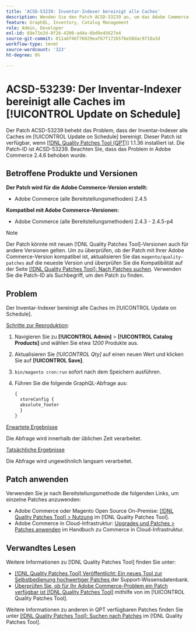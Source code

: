 ```yaml
---
title: 'ACSD-53239: Inventar-Indexer bereinigt alle Caches'
description: Wenden Sie den Patch ACSD-53239 an, um das Adobe Commerce-Problem zu beheben, bei dem der Inventar-Indexer alle Caches im [!UICONTROL Update on Schedule] bereinigt.
feature: GraphQL, Inventory, Catalog Management
role: Admin, Developer
exl-id: 69e71e2d-8f26-4200-ad4a-6bd9e45627e4
source-git-commit: 011a6f46f76029eaf67f172b576e58dac9710a3d
workflow-type: tm+mt
source-wordcount: '323'
ht-degree: 0%

---
```


# ACSD-53239: Der Inventar-Indexer bereinigt alle Caches im [!UICONTROL Update on Schedule]

Der Patch ACSD-53239 behebt das Problem, dass der Inventar-Indexer alle Caches im [!UICONTROL Update on Schedule] bereinigt. Dieser Patch ist verfügbar, wenn [[!DNL Quality Patches Tool (QPT)]](https://experienceleague.adobe.com/de/docs/commerce-operations/tools/quality-patches-tool/quality-patches-tool-to-self-serve-quality-patches) 1.1.36 installiert ist. Die Patch-ID ist ACSD-53239. Beachten Sie, dass das Problem in Adobe Commerce 2.4.6 behoben wurde.

## Betroffene Produkte und Versionen

**Der Patch wird für die Adobe Commerce-Version erstellt:**

* Adobe Commerce (alle Bereitstellungsmethoden) 2.4.5

**Kompatibel mit Adobe Commerce-Versionen:**

* Adobe Commerce (alle Bereitstellungsmethoden) 2.4.3 - 2.4.5-p4

>[!NOTE]
>
>Der Patch könnte mit neuen [!DNL Quality Patches Tool]-Versionen auch für andere Versionen gelten. Um zu überprüfen, ob der Patch mit Ihrer Adobe Commerce-Version kompatibel ist, aktualisieren Sie das `magento/quality-patches` auf die neueste Version und überprüfen Sie die Kompatibilität auf der Seite [[!DNL Quality Patches Tool]: Nach Patches suchen](https://experienceleague.adobe.com/tools/commerce-quality-patches/index.html?lang=de). Verwenden Sie die Patch-ID als Suchbegriff, um den Patch zu finden.

## Problem

Der Inventar-Indexer bereinigt alle Caches im [!UICONTROL Update on Schedule].

<u>Schritte zur Reproduktion</u>:

1. Navigieren Sie zu **[!UICONTROL Admin]** > **[!UICONTROL Catalog Products]** und wählen Sie etwa *1200* Produkte aus.
2. Aktualisieren Sie *[!UICONTROL Qty]* auf einen neuen Wert und klicken Sie auf **[!UICONTROL Save]**.
3. `bin/magento cron:run` sofort nach dem Speichern ausführen.
4. Führen Sie die folgende GraphQL-Abfrage aus:

   ```GraphQL
   {
     storeConfig {
     absolute_footer
     }
   }
   ```

<u>Erwartete Ergebnisse</u>

Die Abfrage wird innerhalb der üblichen Zeit verarbeitet.

<u>Tatsächliche Ergebnisse</u>

Die Abfrage wird ungewöhnlich langsam verarbeitet.

## Patch anwenden

Verwenden Sie je nach Bereitstellungsmethode die folgenden Links, um einzelne Patches anzuwenden:

* Adobe Commerce oder Magento Open Source On-Premise: [[!DNL Quality Patches Tool] > Nutzung](/help/tools/quality-patches-tool/usage.md) im [!DNL Quality Patches Tool].
* Adobe Commerce in Cloud-Infrastruktur: [Upgrades und Patches > Patches anwenden](https://experienceleague.adobe.com/docs/commerce-cloud-service/user-guide/develop/upgrade/apply-patches.html?lang=de) im Handbuch zu Commerce in Cloud-Infrastruktur.

## Verwandtes Lesen

Weitere Informationen zu [!DNL Quality Patches Tool] finden Sie unter:

* [[!DNL Quality Patches Tool] Veröffentlicht: Ein neues Tool zur Selbstbedienung hochwertiger Patches ](https://experienceleague.adobe.com/de/docs/commerce-operations/tools/quality-patches-tool/quality-patches-tool-to-self-serve-quality-patches) der Support-Wissensdatenbank.
* [Überprüfen Sie, ob für Ihr Adobe Commerce-Problem ein Patch verfügbar ist [!DNL Quality Patches Tool]](/help/tools/quality-patches-tool/patches-available-in-qpt/check-patch-for-magento-issue-with-magento-quality-patches.md) mithilfe von im [!UICONTROL Quality Patches Tool].


Weitere Informationen zu anderen in QPT verfügbaren Patches finden Sie unter [[!DNL Quality Patches Tool]: Suchen nach Patches](https://experienceleague.adobe.com/tools/commerce-quality-patches/index.html?lang=de) im [!DNL Quality Patches Tool].
